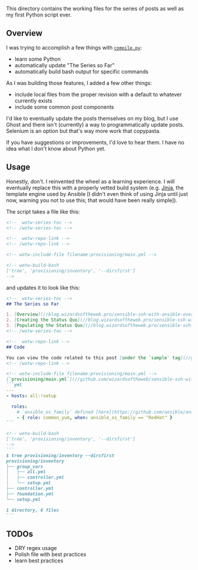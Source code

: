 This directory contains the working files for the series of posts as well as my first Python script ever.

## Overview

I was trying to accomplish a few things with [`compile.py`](compile.py):

* learn some Python
* automatically update "The Series so Far"
* automatically build bash output for specific commands

As I was building those features, I added a few other things:

* include local files from the proper revision with a default to whatever currently exists
* include some common post components

I'd like to eventually update the posts themselves on my blog, but I use Ghost and there isn't (currently) a way to programmatically update posts. Selenium is an option but that's way more work that copypasta.

If you have suggestions or improvements, I'd love to hear them. I have no idea what I don't know about Python yet.

## Usage

Honestly, don't. I reinvented the wheel as a learning experience. I will eventually replace this with a properly vetted build system (e.g. [Jinja](http://jinja.pocoo.org/), the template engine used by Ansible [I didn't even think of using Jinja until just now, warning you not to use this; that would have been really simple]).

The script takes a file like this:
```markdown
<!--  wotw-series-toc -->
<!-- /wotw-series-toc -->

<!--  wotw-repo-link -->
<!-- /wotw-repo-link -->

<!-- wotw-include-file filename:provisioning/main.yml -->

<!-- wotw-build-bash
['tree', 'provisioning/inventory', '--dirsfirst']
-->
```
and updates it to look like this:
````markdown
<!--  wotw-series-toc -->
## The Series so Far

1. [Overview](//blog.wizardsoftheweb.pro/sensible-ssh-with-ansible-overview)
2. [Creating the Status Quo](//blog.wizardsoftheweb.pro/sensible-ssh-with-ansible-vagrant-setup)
3. [Populating the Status Quo](//blog.wizardsoftheweb.pro/sensible-ssh-with-ansible-ansible-setup)
<!-- /wotw-series-toc -->

<!--  wotw-repo-link -->
## Code

You can view the code related to this post [under the `sample` tag](//github.com/wizardsoftheweb/sensible-ssh-with-ansible/tree/sample).
<!-- /wotw-repo-link -->

<!-- wotw-include-file filename:provisioning/main.yml -->
[`provisioning/main.yml`](//github.com/wizardsoftheweb/sensible-ssh-with-ansible/tree/sample/provisioning/main.yml):
```yml
---
- hosts: all:!setup

  roles:
    # `ansible_os_family` defined [here](https://github.com/ansible/ansible/blob/devel/lib/ansible/module_utils/facts/system/distribution.py#L406)
    - { role: common_yum, when: ansible_os_family == "RedHat" }
```

<!-- wotw-build-bash
['tree', 'provisioning/inventory', '--dirsfirst']
-->
```
$ tree provisioning/inventory --dirsfirst
provisioning/inventory
├── group_vars
│   ├── all.yml
│   ├── controller.yml
│   └── setup.yml
├── controller.yml
├── foundation.yml
└── setup.yml

1 directory, 6 files
```
````


## TODOs

* DRY regex usage
* Polish file with best practices
* learn best practices
